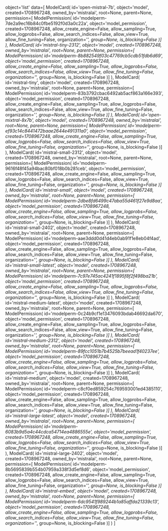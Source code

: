 object='list'
data=[
    ModelCard(
        id='open-mistral-7b',
        object='model',
        created=1708967248,
        owned_by='mistralai',
        root=None,
        parent=None,
        permission=[
            ModelPermission(
                id='modelperm-7de2a9ec16b84c0fbe5192f0d3a0c22a',
                object='model_permission',
                created=1708967248,
                allow_create_engine=False,
                allow_sampling=True,
                allow_logprobs=False,
                allow_search_indices=False,
                allow_view=True,
                allow_fine_tuning=False,
                organization='*',
                group=None,
                is_blocking=False
            )]
    ),
    ModelCard(
        id='mistral-tiny-2312',
        object='model',
        created=1708967248,
        owned_by='mistralai',
        root=None,
        parent=None,
        permission=[
            ModelPermission(
                id='modelperm-8b882549f03c47769cb5cdb51fdb6d69',
                object='model_permission',
                created=1708967248,
                allow_create_engine=False,
                allow_sampling=True,
                allow_logprobs=False,
                allow_search_indices=False,
                allow_view=True,
                allow_fine_tuning=False,
                organization='*',
                group=None,
                is_blocking=False
            )]
    ),
    ModelCard(
        id='mistral-tiny',
        object='model',
        created=1708967248,
        owned_by='mistralai',
        root=None,
        parent=None,
        permission=[
            ModelPermission(
                id='modelperm-83b3792cbac6492ab5acf863a166e393',
                object='model_permission',
                created=1708967248,
                allow_create_engine=False,
                allow_sampling=True,
                allow_logprobs=False,
                allow_search_indices=False,
                allow_view=True,
                allow_fine_tuning=False,
                organization='*',
                group=None,
                is_blocking=False
            )]
    ),
    ModelCard(
        id='open-mixtral-8x7b',
        object='model',
        created=1708967248,
        owned_by='mistralai',
        root=None,
        parent=None,
        permission=[
            ModelPermission(
                id='modelperm-ef93c14c8441472baae2644e491311a0',
                object='model_permission',
                created=1708967248,
                allow_create_engine=False,
                allow_sampling=True,
                allow_logprobs=False,
                allow_search_indices=False,
                allow_view=True,
                allow_fine_tuning=False,
                organization='*',
                group=None,
                is_blocking=False
            )]
    ),
    ModelCard(
        id='mistral-small-2312',
        object='model',
        created=1708967248,
        owned_by='mistralai',
        root=None,
        parent=None,
        permission=[
            ModelPermission(
                id='modelperm-9616f48f45a94bac80bf018b0b281ceb',
                object='model_permission',
                created=1708967248,
                allow_create_engine=False,
                allow_sampling=True,
                allow_logprobs=False,
                allow_search_indices=False,
                allow_view=True,
                allow_fine_tuning=False,
                organization='*',
                group=None,
                is_blocking=False
            )]
    ),
    ModelCard(
        id='mistral-small',
        object='model',
        created=1708967248,
        owned_by='mistralai',
        root=None,
        parent=None,
        permission=[
            ModelPermission(
                id='modelperm-2dbe8fd6499c47aba55d461f27e9d8aa',
                object='model_permission',
                created=1708967248,
                allow_create_engine=False,
                allow_sampling=True,
                allow_logprobs=False,
                allow_search_indices=False,
                allow_view=True,
                allow_fine_tuning=False,
                organization='*',
                group=None,
                is_blocking=False
            )]
    ),
    ModelCard(
        id='mistral-small-2402',
        object='model',
        created=1708967248,
        owned_by='mistralai',
        root=None,
        parent=None,
        permission=[
            ModelPermission(
                id='modelperm-aae3ddd0d41d4eb0ab91f1e8eb04f4ad',
                object='model_permission',
                created=1708967248,
                allow_create_engine=False,
                allow_sampling=True,
                allow_logprobs=False,
                allow_search_indices=False,
                allow_view=True,
                allow_fine_tuning=False,
                organization='*',
                group=None,
                is_blocking=False
            )]
    ),
    ModelCard(
        id='mistral-small-latest',
        object='model',
        created=1708967248,
        owned_by='mistralai',
        root=None,
        parent=None,
        permission=[
            ModelPermission(
                id='modelperm-7c97e745ac4241f1895f8f2f498ba21b',
                object='model_permission',
                created=1708967248,
                allow_create_engine=False,
                allow_sampling=True,
                allow_logprobs=False,
                allow_search_indices=False,
                allow_view=True,
                allow_fine_tuning=False,
                organization='*',
                group=None,
                is_blocking=False
            )]
    ),
    ModelCard(
        id='mistral-medium-latest',
        object='model',
        created=1708967248,
        owned_by='mistralai',
        root=None,
        parent=None,
        permission=[
            ModelPermission(
                id='modelperm-0c24b9cf1e13476093bdab46692da670',
                object='model_permission',
                created=1708967248,
                allow_create_engine=False,
                allow_sampling=True,
                allow_logprobs=False,
                allow_search_indices=False,
                allow_view=True,
                allow_fine_tuning=False,
                organization='*',
                group=None,
                is_blocking=False
            )]
    ),
    ModelCard(
        id='mistral-medium-2312',
        object='model',
        created=1708967248,
        owned_by='mistralai',
        root=None,
        parent=None,
        permission=[
            ModelPermission(
                id='modelperm-89fcc1051b7b4525b7beead1f40237ee',
                object='model_permission',
                created=1708967248,
                allow_create_engine=False,
                allow_sampling=True,
                allow_logprobs=False,
                allow_search_indices=False,
                allow_view=True,
                allow_fine_tuning=False,
                organization='*',
                group=None,
                is_blocking=False
            )]
    ),
    ModelCard(
        id='mistral-medium',
        object='model',
        created=1708967248,
        owned_by='mistralai',
        root=None,
        parent=None,
        permission=[
            ModelPermission(
                id='modelperm-c8cf0ed859254c769593001ed4385110',
                object='model_permission',
                created=1708967248,
                allow_create_engine=False,
                allow_sampling=True,
                allow_logprobs=False,
                allow_search_indices=False,
                allow_view=True,
                allow_fine_tuning=False,
                organization='*',
                group=None,
                is_blocking=False
            )]
    ),
    ModelCard(
        id='mistral-large-latest',
        object='model',
        created=1708967248,
        owned_by='mistralai',
        root=None,
        parent=None,
        permission=[
            ModelPermission(
                id='modelperm-6083b9d5a4c44cdca54714ea4886555e',
                object='model_permission',
                created=1708967248,
                allow_create_engine=False,
                allow_sampling=True,
                allow_logprobs=False,
                allow_search_indices=False,
                allow_view=True,
                allow_fine_tuning=False,
                organization='*',
                group=None,
                is_blocking=False
            )]
    ),
    ModelCard(
        id='mistral-large-2402',
        object='model',
        created=1708967248,
        owned_by='mistralai',
        root=None,
        parent=None,
        permission=[
            ModelPermission(
                id='modelperm-8b5695839b554b07959a338f3d5ef8d6',
                object='model_permission',
                created=1708967248,
                allow_create_engine=False,
                allow_sampling=True,
                allow_logprobs=False,
                allow_search_indices=False,
                allow_view=True,
                allow_fine_tuning=False,
                organization='*',
                group=None,
                is_blocking=False
            )]
    ),
    ModelCard(
        id='mistral-embed',
        object='model',
        created=1708967248,
        owned_by='mistralai',
        root=None,
        parent=None,
        permission=[
            ModelPermission(
                id='modelperm-6dc9541f989244b1a85affda21339c13',
                object='model_permission',
                created=1708967248,
                allow_create_engine=False,
                allow_sampling=True,
                allow_logprobs=False,
                allow_search_indices=False,
                allow_view=True,
                allow_fine_tuning=False,
                organization='*',
                group=None,
                is_blocking=False
            )]
    )
]